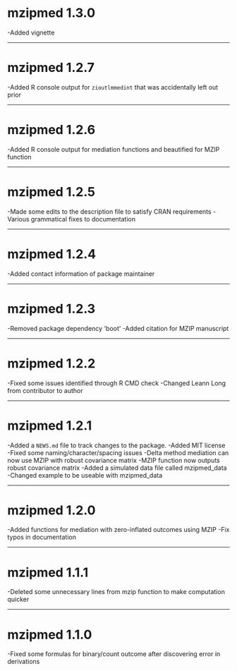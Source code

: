 # mzipmed 1.3.0
-Added vignette

---
# mzipmed 1.2.7
-Added R console output for `zioutlmmedint` that was accidentally left out prior

---
# mzipmed 1.2.6
-Added R console output for mediation functions and beautified for MZIP function

---

# mzipmed 1.2.5

-Made some edits to the description file to satisfy CRAN requirements
-Various grammatical fixes to documentation

---

# mzipmed 1.2.4

-Added contact information of package maintainer

---
# mzipmed 1.2.3

-Removed package dependency 'boot'
-Added citation for MZIP manuscript

---

# mzipmed 1.2.2

-Fixed some issues identified through R CMD check
-Changed Leann Long from contributor to author

---

# mzipmed 1.2.1

-Added a `NEWS.md` file to track changes to the package.
-Added MIT license
-Fixed some naming/character/spacing issues
-Delta method mediation can now use MZIP with robust covariance matrix
-MZIP function now outputs robust covariance matrix
-Added a simulated data file called mzipmed_data
-Changed example to be useable with mzipmed_data


---

# mzipmed 1.2.0

-Added functions for mediation with zero-inflated outcomes using MZIP
-Fix typos in documentation


---

# mzipmed 1.1.1

-Deleted some unnecessary lines from mzip function to make computation quicker

---

# mzipmed 1.1.0

-Fixed some formulas for binary/count outcome after discovering error in derivations